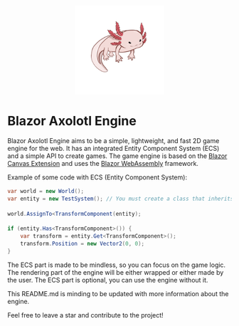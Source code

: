 <p align="center">
    <img src="assets/axolotl.png" width="200" height="200" alt="Blazor Axolotl Engine's mascot"/>
    <h1>Blazor Axolotl Engine</h1>
</p>

Blazor Axolotl Engine aims to be a simple, lightweight, and fast 2D game engine for the web. It has an integrated Entity Component System (ECS) and a simple API to create games.
The game engine is based on the [Blazor Canvas Extension](https://github.com/BlazorExtensions/Canvas) and uses the [Blazor WebAssembly](https://dotnet.microsoft.com/apps/aspnet/web-apps/client) framework.

Example of some code with ECS (Entity Component System):

```csharp
var world = new World();
var entity = new TestSystem(); // You must create a class that inherits from ISystem, it can be a tank, a player, a bullet, etc.

world.AssignTo<TransformComponent(entity);

if (entity.Has<TransformComponent>()) {
    var transform = entity.Get<TransformComponent>();
    transform.Position = new Vector2(0, 0);
}
```

The ECS part is made to be mindless, so you can focus on the game logic. The rendering part of the engine will be either wrapped or either made by the user.
The ECS part is optional, you can use the engine without it. 

This README.md is minding to be updated with more information about the engine.

Feel free to leave a star and contribute to the project!
